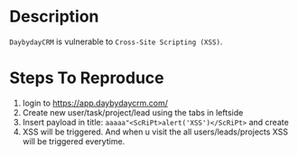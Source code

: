 # Description

`DaybydayCRM` is vulnerable to `Cross-Site Scripting (XSS)`.

# Steps To Reproduce

1. login to https://app.daybydaycrm.com/
2. Create new user/task/project/lead using the tabs in leftside
3. Insert payload in title:  `aaaaa"<ScRiPt>alert('XSS')</ScRiPt>` and create
4. XSS will be triggered. And when u visit the all users/leads/projects XSS will be triggered everytime.

